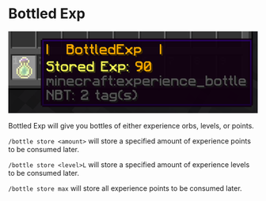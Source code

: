 # Bottled Exp

![](<../../.gitbook/assets/image (1).png>)

Bottled Exp will give you bottles of either experience orbs, levels, or points.

`/bottle store <amount>` will store a specified amount of experience points to be consumed later.

`/bottle store <level>L` will store a specified amount of experience levels to be consumed later.

`/bottle store max` will store all experience points to be consumed later.
